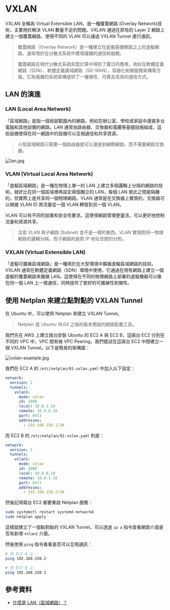 # VXLAN

VXLAN 全稱為 Virtual Extensible LAN，是一種覆蓋網路 (Overlay Network)技術，主要用於解決 VLAN 數量不足的問題。VXLAN 通過在原有的 Layer 2 網路上建立一個覆蓋網路，使得不同的 VLAN 可以通過 VXLAN Tunnel 進行通訊。

> 覆蓋網路（Overlay Network）是一種建立在底層基礎網路之上的虛擬網路，通常用於在分散式系統中實現複雜的通信和服務。
>
> 覆蓋網路在現代分散式系統和雲計算中得到了廣泛的應用，例如在軟體定義網路（SDN）、軟體定義廣域網路（SD-WAN）、容器化和微服務架構等方面。它為複雜的系統架構提供了一種彈性、可靠且高效的通信方式。

## LAN 的演進

### LAN (Local Area Network)

「區域網路」是指一個局部範圍內的網路，例如在辦公室、學校或家庭中連接多台電腦和其他設備的網路。LAN 通常由路由器、交換器和電纜等基礎設施組成，這些設備使得在同一網路中的設備可以互相通信和共享資源。

> 小型區域網路只需要一個路由器就可以連接到網際網路，而不需要網路交換器。

![lan.jpg](https://allen-files.s3.ap-northeast-1.amazonaws.com/images/network/lan.jpg)

### VLAN (Virtual Local Area Network)

「虛擬區域網路」是一種在物理上單一的 LAN 上建立多個邏輯上分隔的網路的技術。就好比在同一個區域裡再設定兩個獨立的 LAN，每個 LAN 彼此之間是隔離的，但實際上是共享同一個物理網路。VLAN 通常是在交換器上實現的，交換器可以根據 VLAN ID 將流量從一個 VLAN 轉發到另一個 VLAN。

VLAN 可以有不同的設置和安全性要求。這使得網路管理更靈活，可以更好地控制流量和資源共享。

> 注意 VLAN 與子網路 (Subnet) 並不是一樣的東西。VLAN 實現對同一物理網路的邏輯分隔，而子網路則是對 IP 地址空間的分割。

### VXLAN (Virtual Extensible LAN)

「虛擬可擴展區域網路」是一種用於在大型環境中擴展虛擬區域網路的技術。VXLAN 通常在軟體定義網路（SDN）環境中使用，它通過在現有網路上建立一個虛擬的覆蓋網路來擴展 LAN。這使得在不同的物理網路上部署的虛擬機器可以像在同一個 LAN 上一樣通信，同時提供了更好的可擴展性和彈性。

## 使用 Netplan 來建立點對點的 VXLAN Tunnel

在 Ubuntu 中，可以使用 Netplan 來建立 VXLAN Tunnel。

> Netplan 是 Ubuntu 18.04 之後的版本預設的網路配置工具。

我們先在 AWS 上建立兩台安裝 Ubuntu 的 EC2 A 與 EC2 B，這兩台 EC2 分別在不同的 VPC 中，VPC 間有做 VPC Peering，我們嘗試在這兩台 EC2 中間建立一個 VXLAN Tunnel。以下是簡易的架構圖：

![vxlan-example.jpg](https://allen-files.s3.ap-northeast-1.amazonaws.com/images/network/vxlan-example.jpg)

我們在 EC2 A 的 `/etc/netplan/01-vxlan.yaml` 中加入以下設定：

```yaml
network:
  version: 2
  tunnels:
    vxlan1:
      mode: vxlan
      id: 1000
      local: 10.0.1.10
      remote: 10.0.0.10
      port: 8472
      addresses:
        - 192.168.150.1/30
```

而 EC2 B 的 `/etc/netplan/01-vxlan.yaml` 則是：

```yaml
network:
  version: 2
  tunnels:
    vxlan1:
      mode: vxlan
      id: 1000
      local: 10.0.0.10
      remote: 10.0.1.10
      port: 8472
      addresses:
        - 192.168.150.2/30
```

然後記得兩台 EC2 都要重啟 Netplan 服務：

```bash
sudo systemctl restart systemd-networkd
sudo netplan apply
```

這樣就建立了一個點對點的 VXLAN Tunnel，可以透過 `ip a` 指令查看網路介面是否有新增 `vxlan1` 介面。

然後使用 `ping` 指令看看是否可以互相通訊：

```bash
# 在 EC2 A 上
ping 192.168.150.2

# 在 EC2 B 上
ping 192.168.150.1
```

## 參考資料

- [什麼是 LAN（區域網路）？](https://www.cloudflare.com/zh-tw/learning/network-layer/what-is-a-lan/)
